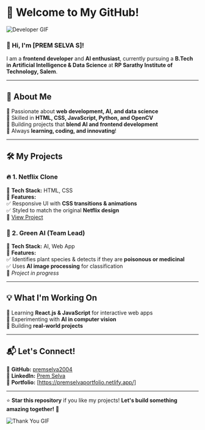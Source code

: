 # 🚀 Welcome to My GitHub!  

![Developer GIF](https://media.giphy.com/media/qgQUggAC3Pfv687qPC/giphy.gif)  

### 👋 Hi, I'm [PREM SELVA S]!  
I am a **frontend developer** and **AI enthusiast**, currently pursuing a **B.Tech in Artificial Intelligence & Data Science** at **RP Sarathy Institute of Technology, Salem**.  

---

## 📌 About Me  
🔹 Passionate about **web development, AI, and data science**  
🔹 Skilled in **HTML, CSS, JavaScript, Python, and OpenCV**  
🔹 Building projects that **blend AI and frontend development**  
🔹 Always **learning, coding, and innovating**!  

---

## 🛠️ My Projects  
### 🔥 1. Netflix Clone  
📌 **Tech Stack:** HTML, CSS  
📌 **Features:**  
✅ Responsive UI with **CSS transitions & animations**  
✅ Styled to match the original **Netflix design**  
🔗 [View Project](https://github.com/premselva2004/my-first-pr1)  

### 🌿 2. Green AI (Team Lead)  
📌 **Tech Stack:** AI, Web App  
📌 **Features:**  
✅ Identifies plant species & detects if they are **poisonous or medicinal**  
✅ Uses **AI image processing** for classification  
🔗 *Project in progress*  

---

## 💡 What I'm Working On  
🚀 Learning **React.js & JavaScript** for interactive web apps  
🚀 Experimenting with **AI in computer vision**  
🚀 Building **real-world projects**  

---

## 📬 Let's Connect!  
📌 **GitHub:** [premselva2004](https://github.com/premselva2004)  
📌 **LinkedIn:** [Prem Selva](https://www.linkedin.com/in/premselva/)  
📌 **Portfolio:** [https://premselvaportfolio.netlify.app/]  

---

⭐ **Star this repository** if you like my projects! **Let's build something amazing together!** 🚀  

![Thank You GIF](https://media.giphy.com/media/hvRJCLFzcasrR4ia7z/giphy.gif)  
